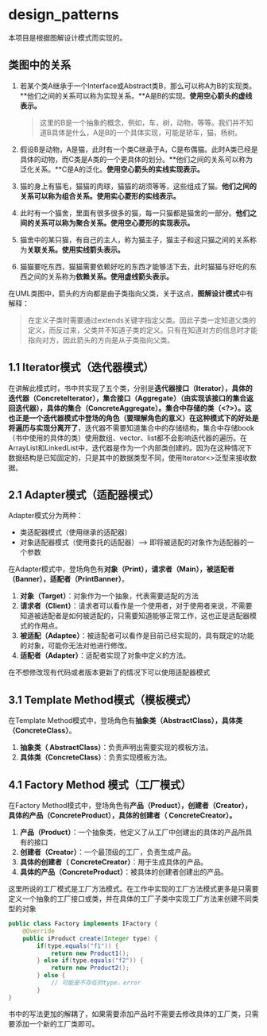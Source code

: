 # design_patterns

本项目是根据图解设计模式而实现的。

## 类图中的关系

1. 若某个类A继承于一个Interface或Abstract类B，那么可以称A为B的实现类。**他们之间的关系可以称为实现关系。**A是B的实现。**使用空心箭头的虚线表示。**

   > 这里的B是一个抽象的概念，例如，车，树，动物，等等。我们并不知道B具体是什么，A是B的一个具体实现，可能是轿车，猫，杨树。

2. 假设B是动物，A是猫，此时有一个类C继承于A，C是布偶猫。此时A类已经是具体的动物，而C类是A类的一个更具体的划分。**他们之间的关系可以称为泛化关系。**C是A的泛化。**使用空心箭头的实线实现表示。**

3. 猫的身上有猫毛，猫猫的肉球，猫猫的胡须等等，这些组成了猫。**他们之间的关系可以称为组合关系。使用实心菱形的实线表示。**

4. 此时有一个猫舍，里面有很多很多的猫，每一只猫都是猫舍的一部分。**他们之间的关系可以称为聚合关系。使用空心菱形的实现表示。**

5. 猫舍中的某只猫，有自己的主人，称为猫主子，猫主子和这只猫之间的关系称为**关联关系。使用实线箭头表示。**

6. 猫猫要吃东西，猫猫需要依赖好吃的东西才能够活下去，此时猫猫与好吃的东西之间的关系称为**依赖关系。使用虚线箭头表示。**

在UML类图中，箭头的方向都是由子类指向父类，关于这点，**图解设计模式**中有解释：

> 在定义子类时需要通过extends关键字指定父类。因此子类一定知道父类的定义，而反过来，父类并不知道子类的定义。只有在知道对方的信息时才能指向对方，因此箭头的方向是从子类指向父类。

## 1.1 Iterator模式（迭代器模式）

在讲解此模式时，书中共实现了五个类，分别是**迭代器接口（Iterator），具体的迭代器（ConcreteIterator），集合接口（Aggregate）（由实现该接口的集合返回迭代器），具体的集合（ConcreteAggregate）。集合中存储的类（<?>）。这也正是一个迭代器模式中登场的角色（要理解角色的意义）**在这种模式下的好处是将**遍历与实现分离开了**，迭代器不需要知道集合中的存储结构，集合中存储book（书中使用的具体的类）使用数组、vector、list都不会影响迭代器的遍历。在ArrayList和LinkedList中，迭代器是作为一个内部类创建的。因为在这种情况下数据结构是已知固定的，只是其中的数据类型不同，使用Iterator<>泛型来接收数据。

## 2.1 Adapter模式（适配器模式）

Adapter模式分为两种：

- 类适配器模式（使用继承的适配器）
- 对象适配器模式（使用委托的适配器）--> 即将被适配的对象作为适配器的一个参数

在Adapter模式中，登场角色有**对象（Print），请求者（Main），被适配者（Banner），适配者（PrintBanner）**。

1. **对象（Target）**：对象作为一个抽象，代表需要适配的方法
2. **请求者（Client）**：请求者可以看作是一个使用者，对于使用者来说，不需要知道被适配者是如何被适配的，只需要知道能够正常工作，这也正是适配器模式的作用点。
3. **被适配（Adaptee）**：被适配者可以看作是目前已经实现的，具有既定的功能的对象，可能你无法对他进行修改。
4. **适配者（Adapter）**：适配者实现了对象中定义的方法。

在不想修改现有代码或者版本更新了的情况下可以使用适配器模式

## 3.1 Template Method模式（模板模式）

在Template Method模式中，登场角色有**抽象类（AbstractClass），具体类（ConcreteClass）**。

1. **抽象类（ AbstractClass）**：负责声明出需要实现的模板方法。
2. **具体类（ConcreteClass）**：负责实现模板方法。

## 4.1 Factory Method 模式（工厂模式）

在Factory Method模式中，登场角色有**产品（Product），创建者（Creator），具体的产品（ConcreteProduct），具体的创建者（ ConcreteCreator）。**

1. **产品（Product）**：一个抽象类，他定义了从工厂中创建出的具体的产品所具有的接口
2. **创建者（Creator）**：一个最顶级的工厂，负责生成产品。
3. **具体的创建者（ ConcreteCreator）**：用于生成具体的产品。
4. **具体的产品（ConcreteProduct）**：被具体的创建者创建出的产品。

这里所说的工厂模式是工厂方法模式。在工作中实现的工厂方法模式更多是只需要定义一个抽象的工厂接口或类，并在具体的工厂子类中实现工厂方法来创建不同类型的对象

```java
public class Factory implements IFactory {
    @Override
    public iProduct create(Integer type) {
        if(type.equals("f1")) {
            return new Product1();
        } else if(type.equals("f2")) {
            return new Product2();
        } else {
            // 可能是不存在的type，error
        }
}
```

书中的写法更加的解耦了，如果需要添加产品时不需要去修改具体的工厂类，只需要添加一个新的工厂类即可。

